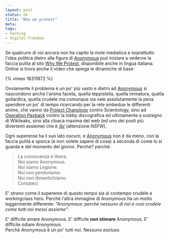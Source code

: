 ```yaml
--- 
layout: post
status: ok
title: "Why we protest"
meta: 
tags: 
- hacking
- digital-freedom
---
```

Se qualcuno di voi ancora non ha capito la mole mediatica e soprattutto l'idea politica dietro alla figura di [Anonymous][anon] può iniziare a vederne la faccia pulita al sito [Why We Protest][wwp], disponibile anche in lingua italiana.  
Online si trova anche il video che spiega le dinamiche di base:

{% vimeo 18311872 %}

Ovviamente il problema è un po' più vasto e dietro ad [Anonymous][anon] si nascondono anche l'anima faceta, quella teppistella, quella immatura, quella goliardica, quella crudele  ma comunque sia vale assolutamente la pena spendere un po' di tempo ricercando per la rete ambedue le differenti anime, che vanno da [Project Chanology][chan] contro Scientology, sino ad [Operation Payback][pay] contro la lobby discografica ed ultimamente a sostegno di Wikileaks, sino alla cloaca maxima del web (ed uno dei posti più divertenti assieme) che è [/b/][b] (attenzione *NSFW*).  
  
Ogni supereroe ha il suo lato oscuro, e [Anonymous][anon] non è da meno, con la faccia pulita e sporca (e non volete sapere di cosa) a seconda di come lo si guarda e del momento del giorno. Perchè? perché:

> La conoscenza è libera.  
> Noi siamo Anonymous.  
> Noi siamo Legione.  
> Noi non perdoniamo.  
> Noi non dimentichiamo.  
> Contateci.

E' strano come il supereroe di questo tempo sia al contempo crudele e workingclass hero. Perchè l'altra immagine di Anonymous ha un motto leggermente differente: *"Anonymous: perché nessuno di noi è così crudele come tutti noi messi assieme"*.  
  
E' difficile amare Anonymous. E' difficile **non stimare** Anonymous. E' difficile odiare Anonymous.  
Perchè Anonymous è un po' tutti noi. Nessuno escluso.  
  
[pay]: http://en.wikipedia.org/wiki/Operation_Payback
[b]: http://4chan.org/b
[anon]: http://encyclopediadramatica.com/Anonymous
[chan]: http://en.wikipedia.org/wiki/Project_Chanology
[wwp]: http://www.whyweprotest.net/it/
